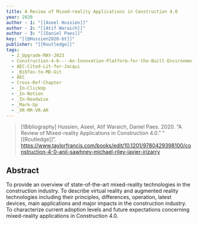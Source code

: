 ```yaml
---
title: A Review of Mixed-reality Applications in Construction 4.0
year: 2020
author - 1: "[[Aseel Hussien]]"
author - 2: "[[Atif Waraich]]"
author - 3: "[[Daniel Paes]]"
key: "[[@Hussien2020-bt]]"
publisher: "[[Routledge]]"
tags:
  - 2_Upgrade-MAY-2023
  - Construction-4-0----An-Innovation-Platform-for-the-Built-Environment
  - AEC-Cited-Lit-for-Jacqui
  - _BibTex-to-MD-Git
  - AEC
  - Cross-Ref-Chapter
  - _In-ClickUp
  - _In-Notion
  - _In-Readwise
  - _Mark-Up
  - _XR-MR-VR-AR
---
```


> [!Bibliography]
> Hussien, Aseel, Atif Waraich, Daniel Paes. 2020. “A Review of Mixed-reality Applications in Construction 4.0.” "[[Routledge]]". https://www.taylorfrancis.com/books/edit/10.1201/9780429398100/construction-4-0-anil-sawhney-michael-riley-javier-irizarry

## Abstract
To provide an overview of state-of-the-art mixed-reality technologies in the construction industry. To describe virtual reality and augmented reality technologies including their principles, differences, operation, latest devices, main applications and major impacts in the construction industry. To characterize current adoption levels and future expectations concerning mixed-reality applications in Construction 4.0.